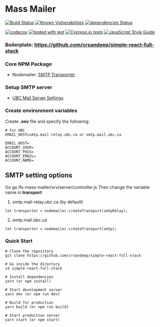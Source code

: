 # Mass Mailer

[![Build Status](https://travis-ci.org/UBC-LFS/lfs-mass-mailer.svg?branch=master)](https://travis-ci.org/UBC-LFS/lfs-mass-mailer)
[![Known Vulnerabilities](https://snyk.io/test/github/UBC-LFS/lfs-mass-mailer/badge.svg)](https://snyk.io/test/github/UBC-LFS/lfs-mass-mailer)
[![dependencies Status](https://david-dm.org/UBC-LFS/lfs-mass-mailer/status.svg)](https://david-dm.org/UBC-LFS/lfs-mass-mailer)

[![codecov](https://codecov.io/gh/UBC-LFS/lfs-mass-mailer/branch/master/graph/badge.svg)](https://codecov.io/gh/UBC-LFS/lfs-mass-mailer)
[![tested with jest](https://img.shields.io/badge/tested_with-jest-99424f.svg)](http://facebook.github.io/jest/)
[![Cypress.io tests](https://img.shields.io/badge/cypress.io-tests-green.svg?style=flat-square)](https://cypress.io)
[![JavaScript Style Guide](https://img.shields.io/badge/code_style-standard-brightgreen.svg)](https://standardjs.com)



### Boilerplate: https://github.com/crsandeep/simple-react-full-stack


### Core NPM Package
- Nodemailer: [SMTP Transporter](https://nodemailer.com/smtp/)


### Setup SMTP server
- [UBC Mail Server Settings](https://it.ubc.ca/services/email-voice-internet/ubc-faculty-staff-email-fasmail/fasmail-setup-documents#serversettings)


### Create environment variables
Create **.env** file and specify the following:

```
# For UBC
EMAIL_HOST=smtp.mail-relay.ubc.ca or smtp.mail.ubc.ca

EMAIL_HOST=
ACCOUNT_USER=
ACCOUNT_PASS=
ACCOUNT_EMAIL=
ACCOUNT_NAME=
```


## SMTP setting options
Go go lfs-mass-mailer/srv/server/controller.js
Then change the variable name in **transport**


1. smtp.mail-relay.ubc.ca (by default)
```
let transporter = nodemailer.createTransport(smtpRelay);

```


2. smtp.mail.ubc.ca
```
let transporter = nodemailer.createTransport(smtp);

```



### Quick Start

```
# Clone the repository
git clone https://github.com/crsandeep/simple-react-full-stack

# Go inside the directory
cd simple-react-full-stack

# Install dependencies
yarn (or npm install)

# Start development server
yarn dev (or npm run dev)

# Build for production
yarn build (or npm run build)

# Start production server
yarn start (or npm start)
```
